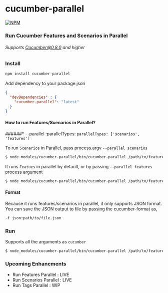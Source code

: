 # cucumber-parallel

[![NPM](https://nodei.co/npm/cucumber-parallel.png?stars&downloads)](https://nodei.co/npm/cucumber-parallel/)

### Run Cucumber Features and Scenarios in Parallel
###### Supports Cucumber@0.8.0 and higher


### Install

``` bash
npm install cucumber-parallel
```

Add dependency to your package.json

``` json
{
  "devDependencies" : {
    "cucumber-parallel": "latest"
  }
}
```

#### How to run Features/Scenarios in Parallel?
######* --parallel :parallelTypes:
`parallelTypes: ['scenarios', 'features']`

To run `Scenarios` in Parallel, pass process.argv `--parallel scenarios`

``` bash
$ node_modules/cucumber-parallel/bin/cucumber-parallel /path/to/features -r /path/to/step-defs --parallel scenarios -f json:path/to/file
```

It runs `Featues` in parallel by default, or by passing `--parallel features` process argument

``` bash
$ node_modules/cucumber-parallel/bin/cucumber-parallel /path/to/features -r /path/to/step-defs -f json:path/to/file
```

#### Format
Because it runs features/scenarios in parallel, it only supports JSON format. You can save the JSON output to file by passing the cucumber-format as,

```bash
-f json:path/to/file.json
```

### Run

Supports all the arguments as `cucumber`

``` bash
$ node_modules/cucumber-parallel/bin/cucumber-parallel /path/to/features -r /path/to/step-defs -f json:path/to/file --tags=@myTag 
```

### Upcoming Enhancments
- Run Features Parallel   : LIVE
- Run Scenarios Parallel  : LIVE
- Run Tags Parallel       : WIP



